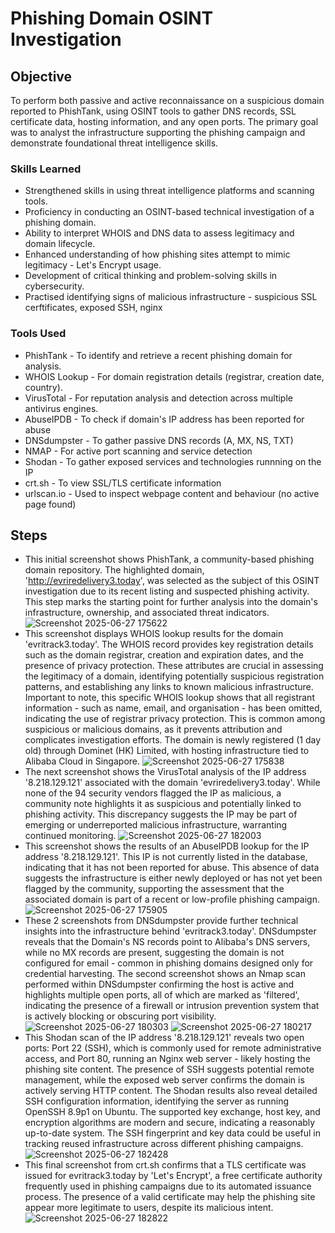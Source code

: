 # Phishing Domain OSINT Investigation

## Objective

To perform both passive and active reconnaissance on a suspicious domain reported to PhishTank, using OSINT tools to gather DNS records, SSL certificate data, hosting information, and any open ports. The primary goal was to analyst the infrastructure supporting the phishing campaign and demonstrate foundational threat intelligence skills.

### Skills Learned

- Strengthened skills in using threat intelligence platforms and scanning tools.
- Proficiency in conducting an OSINT-based technical investigation of a phishing domain.
- Ability to interpret WHOIS and DNS data to assess legitimacy and domain lifecycle.
- Enhanced understanding of how phishing sites attempt to mimic legitimacy - Let's Encrypt usage.
- Development of critical thinking and problem-solving skills in cybersecurity.
- Practised identifying signs of malicious infrastructure - suspicious SSL cerftificates, exposed SSH, nginx

### Tools Used
- PhishTank - To identify and retrieve a recent phishing domain for analysis.
- WHOIS Lookup - For domain registration details (registrar, creation date, country).
- VirusTotal - For reputation analysis and detection across multiple antivirus engines.
- AbuseIPDB - To check if domain's IP address has been reported for abuse
- DNSdumpster - To gather passive DNS records (A, MX, NS, TXT)
- NMAP - For active port scanning and service detection
- Shodan - To gather exposed services and technologies runnning on the IP
- crt.sh - To view SSL/TLS certificate information
- urlscan.io - Used to inspect webpage content and behaviour (no active page found)

## Steps

- This initial screenshot shows PhishTank, a community-based phishing domain repository. The highlighted domain, 'http://evriredelivery3.today', was selected as the subject of this OSINT investigation due to its recent listing and suspected phishing activity. This step marks the starting point for further analysis into the domain's infrastructure, ownership, and associated threat indicators.
![Screenshot 2025-06-27 175622](https://github.com/user-attachments/assets/14abb1bf-5f88-495e-bfef-026a1d045363)
- This screenshot displays WHOIS lookup results for the domain 'evritrack3.today'. The WHOIS record provides key registration details such as the domain registrar, creation and expiration dates, and the presence of privacy protection. These attributes are crucial in assessing the legitimacy of a domain, identifying potentially suspicious registration patterns, and establishing any links to known malicious infrastructure. Important to note, this specific WHOIS lookup shows that all registrant information - such as name, email, and organisation - has been omitted, indicating the use of registrar privacy protection. This is common among suspicious or malicious domains, as it prevents attribution and complicates investigation efforts. The domain is newly registered (1 day old) through Dominet (HK) Limited, with hosting infrastructure tied to Alibaba Cloud in Singapore.
![Screenshot 2025-06-27 175838](https://github.com/user-attachments/assets/bd1d8a13-ee7d-42be-9db1-173670e5f02a)
- The next screenshot shows the VirusTotal analysis of the IP address '8.218.129.121' associated with the domain 'evriredelivery3.today'. While none of the 94 security vendors flagged the IP as malicious, a community note highlights it as suspicious and potentially linked to phishing activity. This discrepancy suggests the IP may be part of emerging or underreported malicious infrastructure, warranting continued monitoring.
![Screenshot 2025-06-27 182003](https://github.com/user-attachments/assets/36890155-1ce2-45ea-bbed-b41390fc03f3)
- This screenshot shows the results of an AbuseIPDB lookup for the IP address '8.218.129.121'. This IP is not currently listed in the database, indicating that it has not been reported for abuse. This absence of data suggests the infrastructure is either newly deployed or has not yet been flagged by the community, supporting the assessment that the associated domain is part of a recent or low-profile phishing campaign.
![Screenshot 2025-06-27 175905](https://github.com/user-attachments/assets/c189bfa6-080c-494c-bd21-1bb6f790c6b0)
- These 2 screenshots from DNSdumpster provide further technical insights into the infrastructure behind 'evritrack3.today'. DNSdumpster reveals that the Domain's NS records  point to Alibaba's DNS servers, while no MX records are present, suggesting the domain is not configured for email - common in phishing domains designed only for credential harvesting. The second screenshot shows an Nmap scan performed within DNSdumpster confirming the host is active and highlights multiple open ports, all of which are marked as 'filtered', indicating the presence of a firewall or intrusion prevention system that is actively blocking or obscuring port visibility.
![Screenshot 2025-06-27 180303](https://github.com/user-attachments/assets/990b7e57-152c-44f0-bfb4-9491c7944e8c)
![Screenshot 2025-06-27 180217](https://github.com/user-attachments/assets/465772c9-0088-4390-afb3-bec17df92d0a)
- This Shodan scan of the IP address '8.218.129.121' reveals two open ports: Port 22 (SSH), which is commonly used for remote administrative access, and Port 80, running an Nginx web server - likely hosting the phishing site content. The presence of SSH suggests potential remote management, while the exposed web server confirms the domain is actively serving HTTP content. The Shodan results also reveal detailed SSH configuration information, identifying the server as running OpenSSH 8.9p1 on Ubuntu. The supported key exchange, host key, and encryption algorithms are modern and secure, indicating a reasonably up-to-date system. The SSH fingerprint and key data could be useful in tracking reused infrastructure across different phishing campaigns.
![Screenshot 2025-06-27 182428](https://github.com/user-attachments/assets/53cd044f-11ae-4e44-b37e-653d32678547)
- This final screenshot from crt.sh confirms that a TLS certificate was issued for evritrack3.today by 'Let's Encrypt', a free certificate authority frequently used in phishing campaigns due to its automated issuance process. The presence of a valid certificate may help the phishing site appear more legitimate to users, despite its malicious intent.
![Screenshot 2025-06-27 182822](https://github.com/user-attachments/assets/104f50df-0017-462b-90fa-f385f0c9df31)

















